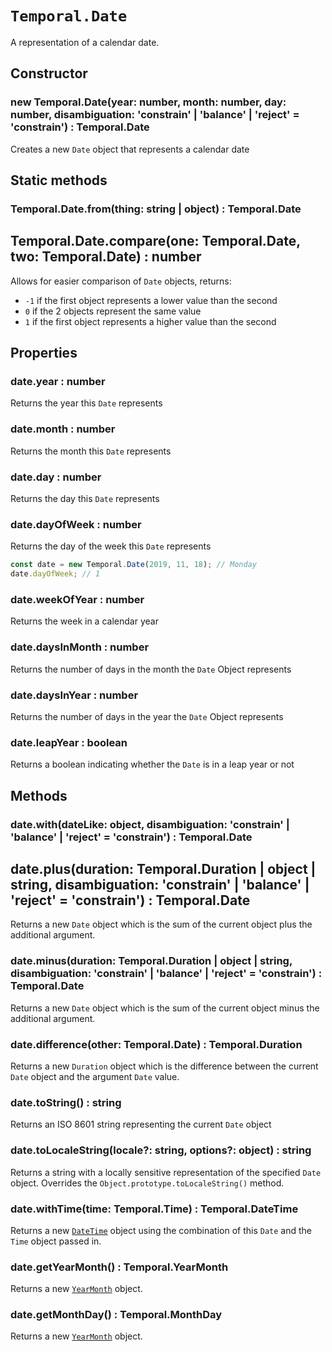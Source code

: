 # `Temporal.Date`

A representation of a calendar date.

## Constructor

### new Temporal.Date(year: number, month: number, day: number, disambiguation: 'constrain' | 'balance' | 'reject' = 'constrain') : Temporal.Date

Creates a new `Date` object that represents a calendar date

## Static methods

### Temporal.Date.from(thing: string | object) : Temporal.Date

## Temporal.Date.compare(one: Temporal.Date, two: Temporal.Date) : number

Allows for easier comparison of `Date` objects, returns:

- `-1` if the first object represents a lower value than the second
- `0` if the 2 objects represent the same value
- `1` if the first object represents a higher value than the second

## Properties

### date.year : number

Returns the year this `Date` represents

### date.month : number

Returns the month this `Date` represents

### date.day : number

Returns the day this `Date` represents

### date.dayOfWeek : number

Returns the day of the week this `Date` represents

```js
const date = new Temporal.Date(2019, 11, 18); // Monday
date.dayOfWeek; // 1
```

### date.weekOfYear : number

Returns the week in a calendar year

### date.daysInMonth : number

Returns the number of days in the month the `Date` Object represents

### date.daysInYear : number

Returns the number of days in the year the `Date` Object represents

### date.leapYear : boolean

Returns a boolean indicating whether the `Date` is in a leap year or not

## Methods

### date.with(dateLike: object, disambiguation: 'constrain' | 'balance' | 'reject' = 'constrain') : Temporal.Date

## date.plus(duration: Temporal.Duration | object | string, disambiguation: 'constrain' | 'balance' | 'reject' = 'constrain') : Temporal.Date

Returns a new `Date` object which is the sum of the current object plus the additional argument.

### date.minus(duration: Temporal.Duration | object | string, disambiguation: 'constrain' | 'balance' | 'reject' = 'constrain') : Temporal.Date

Returns a new `Date` object which is the sum of the current object minus the additional argument.

### date.difference(other: Temporal.Date) : Temporal.Duration

Returns a new `Duration` object which is the difference between the current `Date` object and the argument `Date` value.

### date.toString() : string

Returns an ISO 8601 string representing the current `Date` object

### date.toLocaleString(locale?: string, options?: object) : string

Returns a string with a locally sensitive representation of the specified `Date` object. Overrides the `Object.prototype.toLocaleString()` method.

### date.withTime(time: Temporal.Time) : Temporal.DateTime

Returns a new [`DateTime`](./DateTime) object using the combination of this `Date` and the `Time` object passed in.

### date.getYearMonth() : Temporal.YearMonth

Returns a new [`YearMonth`](./YearMonth) object.

### date.getMonthDay() : Temporal.MonthDay

Returns a new [`YearMonth`](./MonthDay) object.

<script type="application/javascript" src="./prism.js"></script>
<link rel="stylesheet" type="text/css" href="./prism.css">
